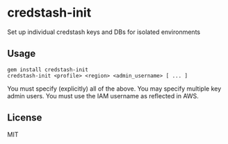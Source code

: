 # credstash-init

Set up individual credstash keys and DBs for isolated environments

## Usage

```
gem install credstash-init
credstash-init <profile> <region> <admin_username> [ ... ]
```

You must specify (explicitly) all of the above. You may specify multiple key admin users. You must use the IAM username as reflected in AWS.

## License

MIT
